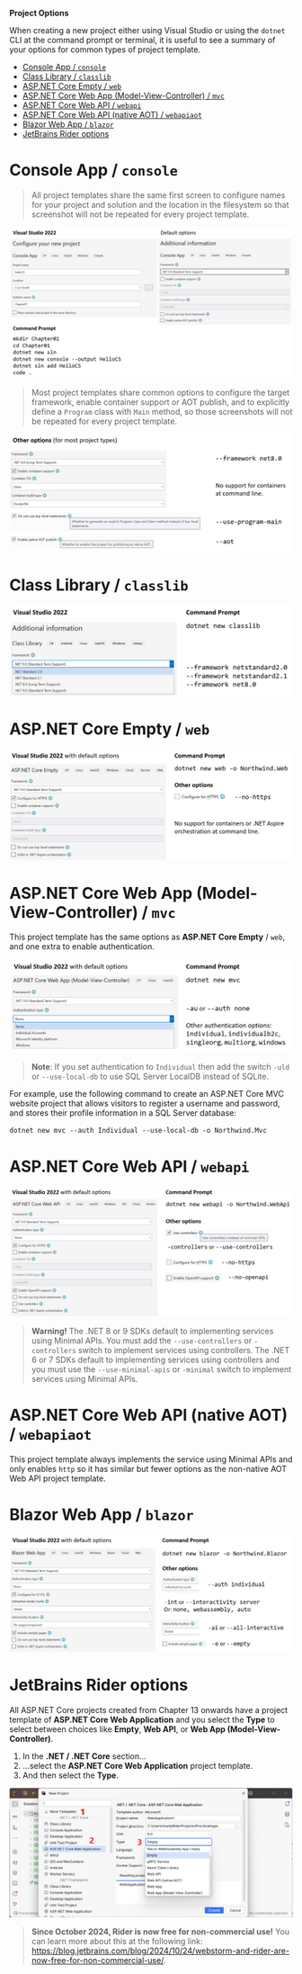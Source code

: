 **Project Options**

When creating a new project either using Visual Studio or using the `dotnet` CLI at the command prompt or terminal, it is useful to see a summary of your options for common types of project template.

- [Console App / `console`](#console-app--console)
- [Class Library / `classlib`](#class-library--classlib)
- [ASP.NET Core Empty / `web`](#aspnet-core-empty--web)
- [ASP.NET Core Web App (Model-View-Controller) / `mvc`](#aspnet-core-web-app-model-view-controller--mvc)
- [ASP.NET Core Web API / `webapi`](#aspnet-core-web-api--webapi)
- [ASP.NET Core Web API (native AOT) / `webapiaot`](#aspnet-core-web-api-native-aot--webapiaot)
- [Blazor Web App / `blazor`](#blazor-web-app--blazor)
- [JetBrains Rider options](#jetbrains-rider-options)

# Console App / `console`

> All project templates share the same first screen to configure names for your project and solution and the location in the filesystem so that screenshot will not be repeated for every project template.

![Console App default options](assets/B22322_01_Project_Options_1.png)

> Most project templates share common options to configure the target framework, enable container support or AOT publish, and to explicitly define a `Program` class with `Main` method, so those screenshots will not be repeated for every project template.

![Other common options](assets/B22322_01_Project_Options_2.png)

# Class Library / `classlib`

![ASP.NET Core Empty default options](assets/B22322_01_Project_Options_3.png)

# ASP.NET Core Empty / `web`

![ASP.NET Core Empty default options](assets/B22322_01_Project_Options_4.png)

# ASP.NET Core Web App (Model-View-Controller) / `mvc`

This project template has the same options as **ASP.NET Core Empty** / `web`, and one extra to enable authentication.

![ASP.NET Core MVC default options](assets/B22322_01_Project_Options_5.png)

> **Note**: If you set authentication to `Individual` then add the switch `-uld` or `--use-local-db` to use SQL Server LocalDB instead of SQLite.

For example, use the following command to create an ASP.NET Core MVC website project that allows visitors to register a username and password, and stores their profile information in a SQL Server database:
```
dotnet new mvc --auth Individual --use-local-db -o Northwind.Mvc
```

# ASP.NET Core Web API / `webapi`

![ASP.NET Core Web API default options](assets/B22322_01_Project_Options_6.png)

> **Warning!** The .NET 8 or 9 SDKs default to implementing services using Minimal APIs. You must add the `--use-controllers` or `-controllers` switch to implement services using controllers. The .NET 6 or 7 SDKs default to implementing services using controllers and you must use the `--use-minimal-apis` or `-minimal` switch to implement services using Minimal APIs.

# ASP.NET Core Web API (native AOT) / `webapiaot`

This project template always implements the service using Minimal APIs and only enables `http` so it has similar but fewer options as the non-native AOT Web API project template.

# Blazor Web App / `blazor`

![ASP.NET Core Web default options](assets/B22322_01_Project_Options_7.png)

# JetBrains Rider options

All ASP.NET Core projects created from Chapter 13 onwards have a project template of **ASP.NET Core Web Application** and you select the **Type** to select between choices like **Empty**, **Web API**, or **Web App (Model-View-Controller)**.

1. In the **.NET / .NET Core** section...
2. ...select the **ASP.NET Core Web Application** project template.
3. And then select the **Type**.

![JetBrains Rider types for ASP.NET Core projects](assets/B19586_01_Projects_06.png)

> **Since October 2024, Rider is now free for non-commercial use!** You can learn more about this at the following link: https://blog.jetbrains.com/blog/2024/10/24/webstorm-and-rider-are-now-free-for-non-commercial-use/.
